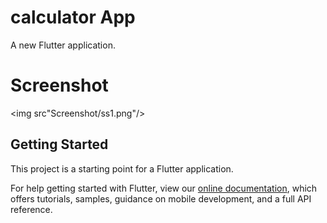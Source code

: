 # calculator App

A new Flutter application.

# Screenshot 

<img src"Screenshot/ss1.png"/>

## Getting Started

This project is a starting point for a Flutter application.

For help getting started with Flutter, view our
[online documentation](https://flutter.dev/docs), which offers tutorials,
samples, guidance on mobile development, and a full API reference.
